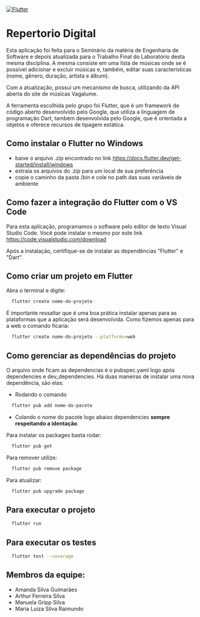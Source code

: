 [![Flutter](https://github.com/ManuelaGripp/repertorio_digital/actions/workflows/main.yml/badge.svg)](https://github.com/ManuelaGripp/repertorio_digital/actions/workflows/main.yml)
# Repertorio Digital

Esta aplicação foi feita para o Seminário da matéria de Engenharia de Software e depois atualizada para o Trabalho Final do Laboratório desta mesma disciplina. A mesma consiste em uma lista de músicas onde se é possível adicionar e excluir músicas e, também, editar suas características (nome, gênero, duração, artista e álbum).

Com a atualização, possui um mecanismo de busca, utilizando da API aberta do site de músicas Vagalume.

A ferramenta escolhida pelo grupo foi Flutter, que é um framework de código aberto desenvolvido pelo Google, que utiliza a linguagem de programação Dart, também desenvolvida pelo Google, que é orientada a objetos e oferece recursos de tipagem estática.

## Como instalar o Flutter no Windows
- baixe o arquivo .zip encontrado no link <a href='https://docs.flutter.dev/get-started/install/windows'>https://docs.flutter.dev/get-started/install/windows</a>
- extraia os arquivos do .zip para um local de sua preferência
- copie o caminho da pasta /bin e cole no path das suas variáveis de ambiente

## Como fazer a integração do Flutter com o VS Code
Para esta aplicação, programamos o software pelo editor de texto Visual Studio Code. Você pode instalar o mesmo por este link <a href='https://code.visualstudio.com/download'>https://code.visualstudio.com/download</a>

Após a instalação, certifique-se de instalar as dependências "Flutter" e "Dart".

## Como criar um projeto em Flutter
Abra o terminal e digite:
```bash
  flutter create nome-do-projeto
```
É importante ressaltar que é uma boa prática instalar apenas para as plataformas que a aplicação será desenvolvida. Como fizemos apenas para a web o comando ficaria:
```bash
  flutter create nome-do-projeto --platforms=web
```

## Como gerenciar as dependências do projeto
O arquivo onde ficam as dependencias é o pubspec.yaml logo após dependencies e dev_dependencies.
Há duas maneiras de instalar uma nova dependência, são elas:
- Rodando o comando
```bash
  flutter pub add nome-do-pacote
```
- Colando o nome do pacote logo abaixo dependencies <b>sempre respeitando a identação</b>.

Para instalar os packages basta rodar:
```bash
  flutter pub get
```

Para remover utilize:
```bash
  flutter pub remove package
```

Para atualizar:
```bash
  flutter pub upgrade package
```

## Para executar o projeto
```bash
  flutter run
```

## Para executar os testes
```bash
  flutter test --coverage
```

## Membros da equipe:
- Amanda Silva Guimarães
- Arthur Ferreira Silva
- Manuela Gripp Silva
- Maria Luiza Silva Raimundo

